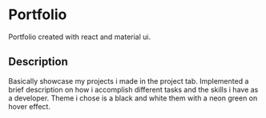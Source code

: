# Portfolio 

Portfolio created with react and material ui.

## Description

Basically showcase my projects i made in the project tab. Implemented a brief description on how i accomplish different tasks and the skills i have as a developer. Theme i chose is a black and white them with a neon green on hover effect.


